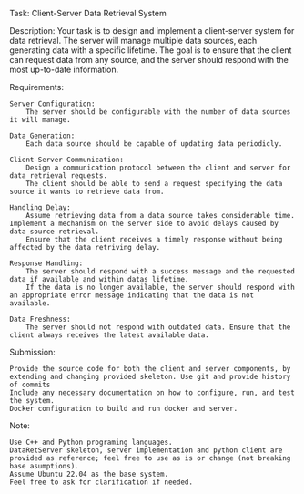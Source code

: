 Task: Client-Server Data Retrieval System

Description:
Your task is to design and implement a client-server system for data retrieval. The server will manage multiple data sources, each generating data with a specific lifetime. The goal is to ensure that the client can request data from any source, and the server should respond with the most up-to-date information.

Requirements:

    Server Configuration:
        The server should be configurable with the number of data sources it will manage.

    Data Generation:
        Each data source should be capable of updating data periodicly.

    Client-Server Communication:
        Design a communication protocol between the client and server for data retrieval requests.
        The client should be able to send a request specifying the data source it wants to retrieve data from.

    Handling Delay:
    	Assume retrieving data from a data source takes considerable time. Implement a mechanism on the server side to avoid delays caused by data source retrieval.
        Ensure that the client receives a timely response without being affected by the data retriving delay.

    Response Handling:
        The server should respond with a success message and the requested data if available and within datas lifetime.
        If the data is no longer available, the server should respond with an appropriate error message indicating that the data is not available.

    Data Freshness:
        The server should not respond with outdated data. Ensure that the client always receives the latest available data.

Submission:

    Provide the source code for both the client and server components, by extending and changing provided skeleton. Use git and provide history of commits
    Include any necessary documentation on how to configure, run, and test the system.
    Docker configuration to build and run docker and server.

Note:

    Use C++ and Python programing languages.
    DataRetServer skeleton, server implementation and python client are provided as reference; feel free to use as is or change (not breaking base asumptions).
    Assume Ubuntu 22.04 as the base system.
    Feel free to ask for clarification if needed.
